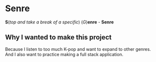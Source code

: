 # Senre
**S**(*top and take a break of a specific*) (*G*)**enre** - **Senre**

## Why I wanted to make this project
Because I listen to too much K-pop and want to expand to other genres. And I also want to practice making a full stack application.
